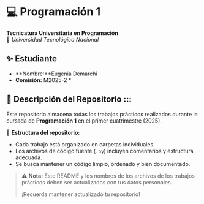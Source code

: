 # 💻 Programación 1

**Tecnicatura Universitaria en Programación**  
📍 _Universidad Tecnológica Nacional_

## ✨ Estudiante

- **Nombre:**Eugenia Demarchi
- **Comisión:** M2025-2 \*

## 📂 Descripción del Repositorio :::

Este repositorio almacena todas los trabajos prácticos realizados durante la cursada de **Programación 1** en el primer cuatrimestre (2025).

📌 **Estructura del repositorio:**

- Cada trabajo está organizado en carpetas individuales.
- Los archivos de código fuente (`.py`) incluyen comentarios y estructura adecuada.
- Se busca mantener un código limpio, ordenado y bien documentado.

> ⚠️ **Nota:** Este README y los nombres de los archivos de los trabajos prácticos deben ser actualizados con tus datos personales.
>
> ¡Recuerda mantener actualizado tu repositorio!
